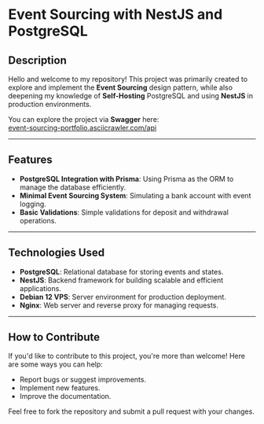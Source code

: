 # Event Sourcing with NestJS and PostgreSQL

## Description

Hello and welcome to my repository! This project was primarily created to explore and implement the **Event Sourcing** design pattern, while also deepening my knowledge of **Self-Hosting** PostgreSQL and using **NestJS** in production environments.

You can explore the project via **Swagger** here:  
[event-sourcing-portfolio.asciicrawler.com/api](http://event-sourcing-portfolio.asciicrawler.com/api)

---

## Features

- **PostgreSQL Integration with Prisma**: Using Prisma as the ORM to manage the database efficiently.  
- **Minimal Event Sourcing System**: Simulating a bank account with event logging.  
- **Basic Validations**: Simple validations for deposit and withdrawal operations.  

---

## Technologies Used

- **PostgreSQL**: Relational database for storing events and states.  
- **NestJS**: Backend framework for building scalable and efficient applications.  
- **Debian 12 VPS**: Server environment for production deployment.  
- **Nginx**: Web server and reverse proxy for managing requests.  

---

## How to Contribute

If you'd like to contribute to this project, you're more than welcome! Here are some ways you can help:  
- Report bugs or suggest improvements.  
- Implement new features.  
- Improve the documentation.  

Feel free to fork the repository and submit a pull request with your changes.